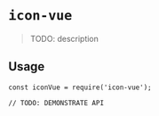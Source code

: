 # `icon-vue`

> TODO: description

## Usage

```
const iconVue = require('icon-vue');

// TODO: DEMONSTRATE API
```
